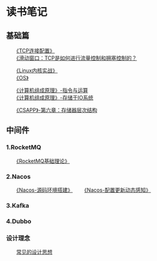 # 读书笔记
## 基础篇
　　[《TCP连接配置》](https://github.com/yunCrush/Reading_Notes/issues/6)      
　　[《滑动窗口：TCP是如何进行流量控制和拥塞控制的？](https://github.com/yunCrush/Reading_Notes/issues/5)        

　　[《Linux内核实战》](https://github.com/yunCrush/Reading_Notes/issues/4)     
　　[《OS》](https://github.com/yunCrush/Reading_Notes/issues/8)

　　[《计算机组成原理》-指令与运算](https://github.com/yunCrush/Reading_Notes/issues/2)        
　　[《计算机组成原理》-存储于IO系统](https://github.com/yunCrush/Reading_Notes/issues/3)          
 
　　[《CSAPP》-第六章：存储器层次结构 ](https://github.com/yunCrush/Reading_Notes/issues/1)       

## 中间件
### 1.RocketMQ
　　[《RocketMQ基础理论》](https://github.com/yunCrush/Reading_Notes/issues/7)
### 2.Nacos
　　[《Nacos-源码环境搭建》](https://github.com/yunCrush/Reading_Notes/issues/11)
　　[《Nacos-配置更新动态感知》](https://github.com/yunCrush/Reading_Notes/issues/12)
  
### 3.Kafka
### 4.Dubbo

### 设计理念
　　[常见的设计思想](https://github.com/yunCrush/Reading_Notes/issues/10)
